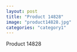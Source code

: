 ```yaml
---
layout: post
title: "Product 14828"
image: "product14828.jpg"
categories: "category1"
---
```

Product 14828
